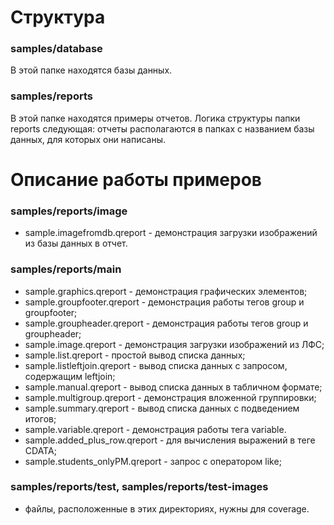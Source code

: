  # Структура
 ### samples/database
В этой папке находятся базы данных.
### samples/reports 
В этой папке находятся примеры отчетов. Логика структуры папки reports следующая: отчеты располагаются в папках с названием базы данных, для которых они написаны.

# Описание работы примеров
### samples/reports/image
+ sample.imagefromdb.qreport - демонстрация загрузки изображений из базы данных в отчет.
### samples/reports/main
+ sample.graphics.qreport - демонстрация графических элементов;
+ sample.groupfooter.qreport - демонстрация работы тегов group и groupfooter;
+ sample.groupheader.qreport - демонстрация работы тегов group и groupheader;
+ sample.image.qreport - демонстрация загрузки изображений из ЛФС;
+ sample.list.qreport - простой вывод списка данных;
+ sample.listleftjoin.qreport - вывод списка данных с запросом, содержащим leftjoin;
+ sample.manual.qreport - вывод списка данных в табличном формате;
+ sample.multigroup.qreport - демонстрация вложенной группировки;
+ sample.summary.qreport - вывод списка данных с подведением итогов;
+ sample.variable.qreport - демонстрация работы тега variable.
+ sample.added_plus_row.qreport - для вычисления выражений в теге CDATA;
+ sample.students_onlyPM.qreport - запрос с оператором like;
### samples/reports/test, samples/reports/test-images
+ файлы, расположенные в этих директориях, нужны для coverage.
